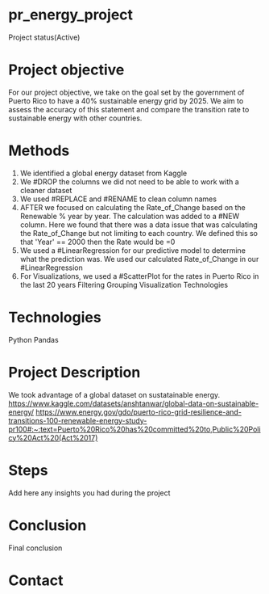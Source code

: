 # pr_energy_project
Project status(Active)

# Project objective
For our project objective, we take on the goal set by the government of Puerto Rico to have a 40% sustainable energy grid by 2025. 
We aim to assess the accuracy of this statement and compare the transition rate to sustainable energy with other countries. 

# Methods
1. We identified a global energy dataset from Kaggle
2. We #DROP the columns we did not need to be able to work with a cleaner dataset
3. We used #REPLACE and #RENAME to clean column names
4. AFTER we focused on calculating the Rate_of_Change based on the Renewable % year by year. The calculation was added to a #NEW column. Here we found that there was a data issue that was calculating the Rate_of_Change but not limiting to each country. We defined this so that 'Year' == 2000 then the Rate would be =0
5. We used a #LinearRegression for our predictive model to determine what the prediction was. We used our calculated Rate_of_Change in our #LinearRegression
6. For Visualizations, we used a #ScatterPlot for the rates in Puerto Rico in the last 20 years 
Filtering
Grouping
Visualization
Technologies

# Technologies

Python
Pandas

# Project Description
We took advantage of a global dataset on sustatainable energy. 
https://www.kaggle.com/datasets/anshtanwar/global-data-on-sustainable-energy/
https://www.energy.gov/gdo/puerto-rico-grid-resilience-and-transitions-100-renewable-energy-study-pr100#:~:text=Puerto%20Rico%20has%20committed%20to,Public%20Policy%20Act%20(Act%2017)

# Steps
Add here any insights you had during the project

# Conclusion
Final conclusion

# Contact
